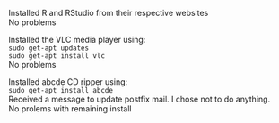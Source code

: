 Installed R and RStudio from their respective websites  
No problems  

Installed the VLC media player using:  
    `sudo get-apt updates`      
    `sudo get-apt install vlc`    
No problems  
  
Installed abcde CD ripper using:  
    `sudo get-apt install abcde`        
Received a message to update postfix mail. I chose not to do anything.  
No prolems with remaining install  
